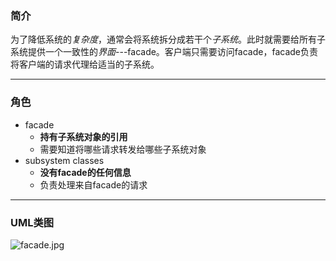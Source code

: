### 简介

为了降低系统的*复杂度*，通常会将系统拆分成若干个*子系统*。此时就需要给所有子系统提供一个一致性的*界面*---facade。客户端只需要访问facade，facade负责将客户端的请求代理给适当的子系统。  

---

### 角色

* facade 
    * **持有子系统对象的引用**
    * 需要知道将哪些请求转发给哪些子系统对象
* subsystem classes
    * **没有facade的任何信息** 
    * 负责处理来自facade的请求 

---

### UML类图

![facade.jpg](http://timd.cn/content/images/2017/07/facade.png)
